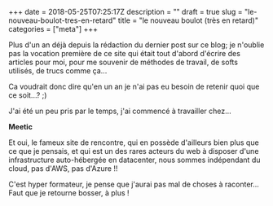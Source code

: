+++
date = 2018-05-25T07:25:17Z
description = ""
draft = true
slug = "le-nouveau-boulot-tres-en-retard"
title = "le nouveau boulot (très en retard)"
categories = ["meta"]
+++


Plus d'un an déjà depuis la rédaction du dernier post sur ce blog; je n'oublie pas la vocation première de ce site qui était tout d'abord d'écrire des articles pour moi, pour me souvenir de méthodes de travail, de softs utilisés, de trucs comme ça...

Ca voudrait donc dire qu'en un an je n'ai pas eu besoin de retenir quoi que ce soit...? ;)

J'ai été un peu pris par le temps, j'ai commencé à travailler chez...

**Meetic**

Et oui, le fameux site de rencontre, qui en possède d'ailleurs bien plus que ce que je pensais, et qui est un des rares acteurs du web à disposer d'une infrastructure auto-hébergée en datacenter, nous sommes indépendant du cloud, pas d'AWS, pas d'Azure !!

C'est hyper formateur, je pense que j'aurai pas mal de choses à raconter... Faut que je retourne bosser, à plus !

